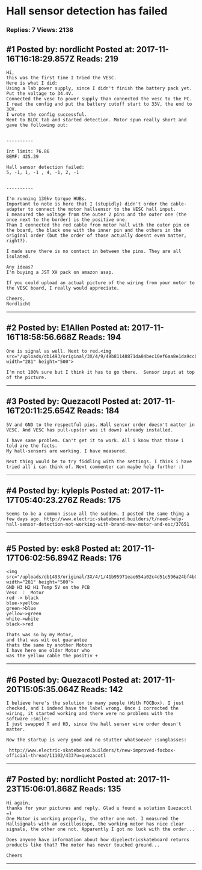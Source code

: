 # Hall sensor detection has failed

### Replies: 7 Views: 2138

## \#1 Posted by: nordlicht Posted at: 2017-11-16T16:18:29.857Z Reads: 219

```
Hi,
this was the first time I tried the VESC.
Here is what I did:
Using a lab power supply, since I didn't finish the battery pack yet. Put the voltage to 34.4V.
Connected the vesc to power supply than connected the vesc to the PC.
I read the config and put the battery cutoff start to 33V, the end to 30V.
I wrote the config successful.
Went to BLDC tab and started detection. Motor spun really short and gave the following out:


----------

Int limit: 76.86
BEMF: 425.39

Hall sensor detection failed:
5, -1, 1, -1 , 4, -1, 2, -1


----------

I'm running 130kv torque HUBs.
Important to note is here that I (stupidly) didn't order the cable-adapter to connect the motor hallsensor to the VESC hall input.
I measured the voltage from the outer 2 pins and the outer one (the once next to the border) is the positive one.
Than I connected the red cable from motor hall with the outer pin on the board, the black one with the inner pin and the others in the original order (but the order of those actually doesnt even matter, right?).

I made sure there is no contact in between the pins. They are all isolated.

Any ideas?
I'm buying a JST XH pack on amazon asap.

If you could upload an actual picture of the wiring from your motor to the VESC board, I really would appreciate.

Cheers,
Nordlicht
```

---
## \#2 Posted by: E1Allen Posted at: 2017-11-16T18:58:56.668Z Reads: 194

```
One is signal as well. Next to red.<img src="/uploads/db1493/original/3X/4/9/49b81148871da84bec10ef6aa8e1da9ccb516a87.jpg" width="281" height="500">

I'm not 100% sure but I think it has to go there.  Sensor input at top of the picture.
```

---
## \#3 Posted by: Quezacotl Posted at: 2017-11-16T20:11:25.654Z Reads: 184

```
5V and GND to the respectful pins. Hall sensor order doesn't matter in VESC. And VESC has pull-ups(or was it down) already installed.

I have same problem. Can't get it to work. All i know that those i told are the facts.
My hall-sensors are working. I have measured.

Next thing would be to try fiddling with the settings. I think i have tried all i can think of. Next commenter can maybe help further :)
```

---
## \#4 Posted by: kylepls Posted at: 2017-11-17T05:40:23.276Z Reads: 175

```
Seems to be a common issue all the sudden. I posted the same thing a few days ago. http://www.electric-skateboard.builders/t/need-help-hall-sensor-detection-not-working-with-brand-new-motor-and-esc/37651
```

---
## \#5 Posted by: esk8 Posted at: 2017-11-17T06:02:56.894Z Reads: 176

```
<img src="/uploads/db1493/original/3X/4/1/41b95971eae654a02c4d51c596a24bf4b002f7c9.jpeg" width="281" height="500">
GND H3 H2 H1 Temp 5V on the PCB
Vesc  :  Motor
red -> black
blue->yellow 
green->blue
yellow->green
white->white
black->red

Thats was so by my Motor,
and that was wit out guarantee 
thats the same by another Motors
I have here one older Motor who 
was the yellow cable the positiv +
```

---
## \#6 Posted by: Quezacotl Posted at: 2017-11-20T15:05:35.064Z Reads: 142

```
I believe here's the solution to many people (With FOCBox). I just checked, and i indeed have the label wrong. Once i corrected the wiring, it started working and there were no problems with the software :smile:
I just swapped T and H3, since the hall sensor wire order doesn't matter.

Now the startup is very good and no stutter whatsoever :sunglasses:

 http://www.electric-skateboard.builders/t/new-improved-focbox-official-thread/11102/433?u=quezacotl
```

---
## \#7 Posted by: nordlicht Posted at: 2017-11-23T15:06:01.868Z Reads: 135

```
Hi again,
thanks for your pictures and reply. Glad u found a solution Quezacotl =)
One Motor is working properly, the other one not. I measured the Hallsignals with an oscilloscope, the working motor has nice clear signals, the other one not. Apparently I got no luck with the order...

Does anyone have information about how diyelectricskateboard returns products like that? The motor has never touched ground...

Cheers
```

---
